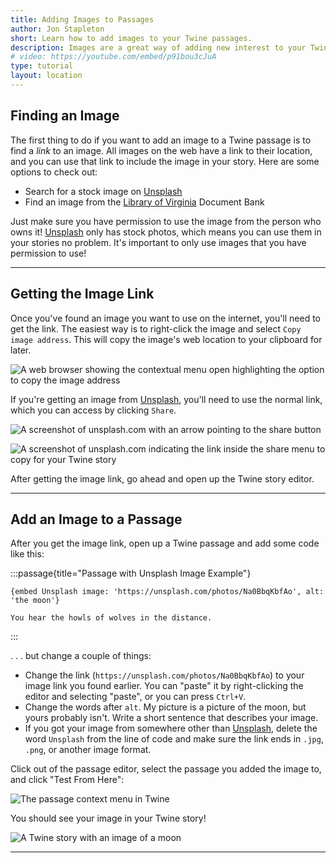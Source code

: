 ```yaml
---
title: Adding Images to Passages
author: Jon Stapleton
short: Learn how to add images to your Twine passages.
description: Images are a great way of adding new interest to your Twine passages. They can convey a mood, provide additional information for the reader, or even create something for the reader to investigate as they make choices to move the story forward. This tutorial demonstrates how to add images from the web to a Twine passage.
# video: https://youtube.com/embed/p91bou3cJuA
type: tutorial
layout: location
---
```


## Finding an Image

The first thing to do if you want to add an image to a Twine passage is to find a *link* to an image. All images on the web have a link to their location, and you can use that link to include the image in your story. Here are some options to check out:

* Search for a stock image on [Unsplash](https://unsplash.com/)
* Find an image from the [Library of Virginia](https://edu.lva.virginia.gov/dbva/) Document Bank

Just make sure you have permission to use the image from the person who owns it! [Unsplash](https://unsplash.com/) only has stock photos, which means you can use them in your stories no problem. It's important to only use images that you have permission to use!

---

## Getting the Image Link

Once you've found an image you want to use on the internet, you'll need to get the link. The easiest way is to right-click the image and select `Copy image address`. This will copy the image's web location to your clipboard for later.

![A web browser showing the contextual menu open highlighting the option to copy the image address](/image-link.png)

If you're getting an image from [Unsplash](https://unsplash.com/), you'll need to use the normal link, which you can access by clicking `Share`.

![A screenshot of unsplash.com with an arrow pointing to the share button](/unsplash-share.png)

![A screenshot of unsplash.com indicating the link inside the share menu to copy for your Twine story](/unsplash-link.png)

After getting the image link, go ahead and open up the Twine story editor.

---

## Add an Image to a Passage

After you get the image link, open up a Twine passage and add some code like this:

:::passage{title="Passage with Unsplash Image Example"}
```
{embed Unsplash image: 'https://unsplash.com/photos/Na0BbqKbfAo', alt: 'the moon'}

You hear the howls of wolves in the distance.
```
:::

. . . but change a couple of things:

* Change the link (`https://unsplash.com/photos/Na0BbqKbfAo`) to your image link you found earlier. You can "paste" it by right-clicking the editor and selecting "paste", or you can press `Ctrl+V`.
* Change the words after `alt`. My picture is a picture of the moon, but yours probably isn't. Write a short sentence that describes your image.
* If you got your image from somewhere other than [Unsplash](https://unsplash.com/), delete the word `Unsplash` from the line of code and make sure the link ends in `.jpg`, `.png`, or another image format.

Click out of the passage editor, select the passage you added the image to, and click "Test From Here":

![The passage context menu in Twine](/test-from-here.png)

You should see your image in your Twine story!

![A Twine story with an image of a moon](/twine-image.png)

---